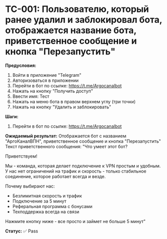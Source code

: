 # TC-001: Пользователю, который ранее удалил и заблокировал бота, отображается название бота, приветственное сообщение и кнопка "Перезапустить"


**Предусловия:**
1. Войти в приложение "Telegram"
2. Авторизоваться в приложении
3. Перейти в бот по ссылке: https://t.me/Argocanalbot
4. Нажать на кнопку "Получить доступ"
5. Ввести имя: Тест
6. Нажать на меню бота в правом верхнем углу (три точки)
7. Нажать на кнопку "Удалить и заблокировать"

**Шаги:**
1. Перейти в бот по ссылке: https://t.me/Argocanalbot

**Ожидаемый результат:**
Отображается бот с названием "АргоКаналВПН", приветственное сообщение и кнопка "Перезапустить"
Текст приветственного сообщения:
"Что умеет этот бот?

Приветствуем!

Мы - команда, которая делает подключение к VPN простым и удобным. У нас нет ограничений на трафик и скорость - только стабильное соединение, которое работает всегда и везде.

Почему выбирают нас:
- Безлимитная скорость и трафик
- Подключение за 5 минут
- Реферальная программа с бонусами
- Техподдержка всегда на связи

Нажмите кнопку ниже - все просто и займет не больше 5 минут"

**Статус:** ✅ Pass

